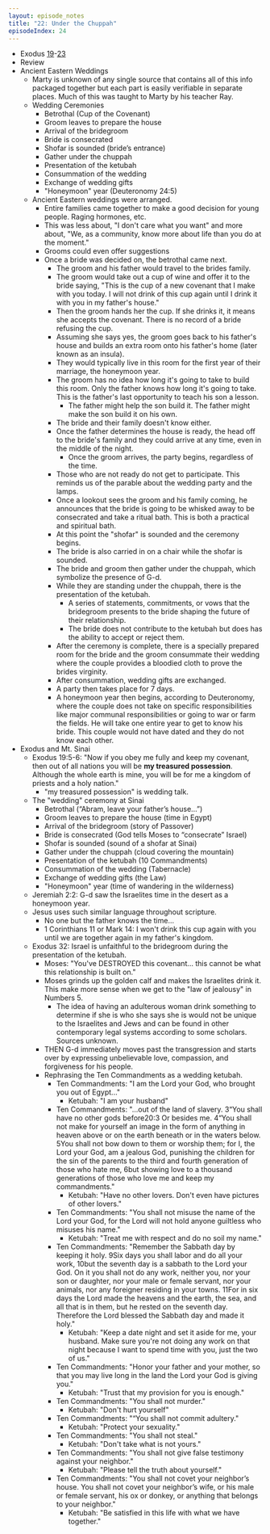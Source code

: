 ```yaml
---
layout: episode_notes
title: "22: Under the Chuppah"
episodeIndex: 24
---
```

- Exodus [19](https://my.bible.com/bible/111/EXO.19.NIV)-[23](https://my.bible.com/bible/111/EXO.23.NIV)
- Review
- Ancient Eastern Weddings
  - Marty is unknown of any single source that contains all of this info packaged together but each part is easily verifiable in separate places. Much of this was taught to Marty by his teacher Ray.
  - Wedding Ceremonies
    - Betrothal (Cup of the Covenant)
    - Groom leaves to prepare the house
    - Arrival of the bridegroom
    - Bride is consecrated
    - Shofar is sounded (bride’s entrance)
    - Gather under the chuppah
    - Presentation of the ketubah
    - Consummation of the wedding
    - Exchange of wedding gifts
    - "Honeymoon" year (Deuteronomy 24:5)
  - Ancient Eastern weddings were arranged.
    - Entire families came together to make a good decision for young people. Raging hormones, etc.
    - This was less about, "I don't care what you want" and more about, "We, as a community, know more about life than you do at the moment."
    - Grooms could even offer suggestions
    - Once a bride was decided on, the betrothal came next.
      - The groom and his father would travel to the brides family.
      - The groom would take out a cup of wine and offer it to the bride saying, "This is the cup of a new covenant that I make with you today. I will not drink of this cup again until I drink it with you in my father's house."
      - Then the groom hands her the cup. If she drinks it, it means she accepts the covenant. There is no record of a bride refusing the cup.
      - Assuming she says yes, the groom goes back to his father's house and builds an extra room onto his father's home (later known as an insula).
      - They would typically live in this room for the first year of their marriage, the honeymoon year.
      - The groom has no idea how long it's going to take to build this room. Only the father knows how long it's going to take. This is the father's last opportunity to teach his son a lesson.
        - The father might help the son build it. The father might make the son build it on his own.
      - The bride and their family doesn't know either.
      - Once the father determines the house is ready, the head off to the bride's family and they could arrive at any time, even in the middle of the night.
        - Once the groom arrives, the party begins, regardless of the time.
      - Those who are not ready do not get to participate. This reminds us of the parable about the wedding party and the lamps.
      - Once a lookout sees the groom and his family coming, he announces that the bride is going to be whisked away to be consecrated and take a ritual bath. This is both a practical and spiritual bath.
      - At this point the "shofar" is sounded and the ceremony begins.
      - The bride is also carried in on a chair while the shofar is sounded.
      - The bride and groom then gather under the chuppah, which symbolize the presence of G-d.
      - While they are standing under the chuppah, there is the presentation of the ketubah.
        - A series of statements, commitments, or vows that the bridegroom presents to the bride shaping the future of their relationship.
        - The bride does not contribute to the ketubah but does has the ability to accept or reject them.
      - After the ceremony is complete, there is a specially prepared room for the bride and the groom consummate their wedding where the couple provides a bloodied cloth to prove the brides virginity.
      - After consummation, wedding gifts are exchanged.
      - A party then takes place for 7 days.
      - A honeymoon year then begins, according to Deuteronomy, where the couple does not take on specific responsibilities like major communal responsibilities or going to war or farm the fields. He will take one entire year to get to know his bride. This couple would not have dated and they do not know each other.
- Exodus and Mt. Sinai
  - Exodus 19:5-6: "Now if you obey me fully and keep my covenant, then out of all nations you will be **my treasured possession**. Although the whole earth is mine, you will be for me a kingdom of priests and a holy nation."
    - "my treasured possession" is wedding talk.
  - The "wedding" ceremony at Sinai
    - Betrothal (“Abram, leave your father’s house…”)
    - Groom leaves to prepare the house (time in Egypt)
    - Arrival of the bridegroom (story of Passover)
    - Bride is consecrated (God tells Moses to “consecrate” Israel)
    - Shofar is sounded (sound of a shofar at Sinai)
    - Gather under the chuppah (cloud covering the mountain)
    - Presentation of the ketubah (10 Commandments)
    - Consummation of the wedding (Tabernacle)
    - Exchange of wedding gifts (the Law)
    - "Honeymoon" year (time of wandering in the wilderness)
  - Jeremiah 2:2: G-d saw the Israelites time in the desert as a honeymoon year.
  - Jesus uses such similar language throughout scripture.
    - No one but the father knows the time...
    - 1 Corinthians 11 or Mark 14: I won't drink this cup again with you until we are together again in my father's kingdom.
  - Exodus 32: Israel is unfaithful to the bridegroom during the presentation of the ketubah.
    - Moses: "You've DESTROYED this covenant... this cannot be what this relationship is built on."
    - Moses grinds up the golden calf and makes the Israelites drink it. This make more sense when we get to the "law of jealousy" in Numbers 5.
      - The idea of having an adulterous woman drink something to determine if she is who she says she is would not be unique to the Israelites and Jews and can be found in other contemporary legal systems according to some scholars. Sources unknown.
    - THEN G-d immediately moves past the transgression and starts over by expressing unbelievable love, compassion, and forgiveness for his people.
    - Rephrasing the Ten Commandments as a wedding ketubah.
      - Ten Commandments: "I am the Lord your God, who brought you out of Egypt..."
        - Ketubah: "I am your husband"
      - Ten Commandments: "...out of the land of slavery.
3“You shall have no other gods before20:3 Or besides me.
4“You shall not make for yourself an image in the form of anything in heaven above or on the earth beneath or in the waters below. 5You shall not bow down to them or worship them; for I, the Lord your God, am a jealous God, punishing the children for the sin of the parents to the third and fourth generation of those who hate me, 6but showing love to a thousand generations of those who love me and keep my commandments."
        - Ketubah: "Have no other lovers. Don't even have pictures of other lovers."
      - Ten Commandments: "You shall not misuse the name of the Lord your God, for the Lord will not hold anyone guiltless who misuses his name."
        - Ketubah: "Treat me with respect and do no soil my name."
      - Ten Commandments: "Remember the Sabbath day by keeping it holy. 9Six days you shall labor and do all your work, 10but the seventh day is a sabbath to the Lord your God. On it you shall not do any work, neither you, nor your son or daughter, nor your male or female servant, nor your animals, nor any foreigner residing in your towns. 11For in six days the Lord made the heavens and the earth, the sea, and all that is in them, but he rested on the seventh day. Therefore the Lord blessed the Sabbath day and made it holy."
        - Ketubah: "Keep a date night and set it aside for me, your husband. Make sure you're not doing any work on that night because I want to spend time with you, just the two of us."
      - Ten Commandments: "Honor your father and your mother, so that you may live long in the land the Lord your God is giving you."
        - Ketubah: "Trust that my provision for you is enough."
      - Ten Commandments: "You shall not murder."
        - Ketubah: "Don't hurt yourself"
      - Ten Commandments: "“You shall not commit adultery."
        - Ketubah: "Protect your sexuality."
      - Ten Commandments: "You shall not steal."
        - Ketubah: "Don't take what is not yours."
      - Ten Commandments: "You shall not give false testimony against your neighbor."
        - Ketubah: "Please tell the truth about yourself."
      - Ten Commandments: "You shall not covet your neighbor’s house. You shall not covet your neighbor’s wife, or his male or female servant, his ox or donkey, or anything that belongs to your neighbor."
        - Ketubah: "Be satisfied in this life with what we have together."
